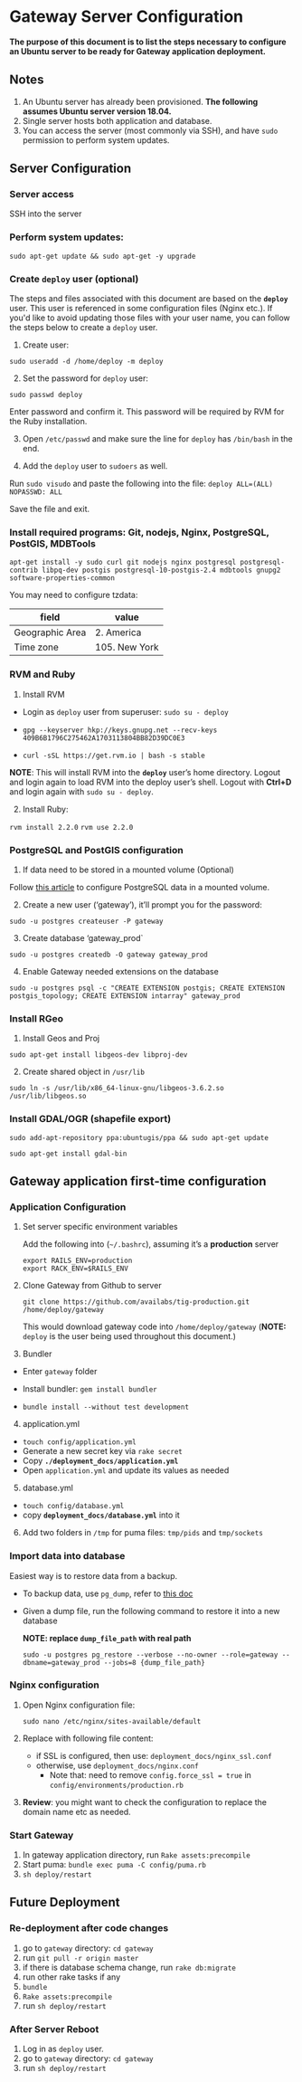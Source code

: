 Gateway Server Configuration
==============================

**The purpose of this document is to list the steps necessary to configure an Ubuntu server to be ready for Gateway application deployment.**

## Notes

1. An Ubuntu server has already been provisioned. **The following assumes Ubuntu server version 18.04.**
2. Single server hosts both application and database.
3. You can access the server (most commonly via SSH), and have `sudo` permission to perform system updates.

## Server Configuration

### Server access
SSH into the server

### Perform system updates:
`sudo apt-get update && sudo apt-get -y upgrade`

### Create `deploy` user (optional)
The steps and files associated with this document are based on the **`deploy`** user. This user is referenced in some configuration files (Nginx etc.). If you'd like to avoid updating those files with your user name, you can follow the steps below to create a `deploy` user.

1. Create user: 
  
  `sudo useradd -d /home/deploy -m deploy`

2. Set the password for `deploy` user: 
    
  `sudo passwd deploy`
    
  Enter password and confirm it. This password will be required by RVM for the Ruby installation. 

3. Open `/etc/passwd` and make sure the line for `deploy` has `/bin/bash` in the end.

3. Add the `deploy` user to `sudoers` as well. 
  
  Run `sudo visudo` and paste the following into the file:
  `deploy ALL=(ALL) NOPASSWD: ALL`

  Save the file and exit.

### Install required programs: Git, nodejs, Nginx, PostgreSQL, PostGIS, MDBTools
`apt-get install -y sudo curl git nodejs nginx postgresql postgresql-contrib libpq-dev postgis postgresql-10-postgis-2.4 mdbtools gnupg2 software-properties-common`

  You may need to configure tzdata:
  
  | field | value |
  | --- | --- |
  | Geographic Area | 2. America |
  | Time zone | 105. New York |


### RVM and Ruby

1. Install RVM
  
  - Login as `deploy` user from superuser: `sudo su - deploy`

  - `gpg --keyserver hkp://keys.gnupg.net --recv-keys 409B6B1796C275462A1703113804BB82D39DC0E3`

  - `curl -sSL https://get.rvm.io | bash -s stable`

  **NOTE**: This will install RVM into the **`deploy`** user’s home directory. Logout and login again to load RVM into the deploy user’s shell. Logout with **Ctrl+D** and login again with `sudo su - deploy`.

2. Install Ruby:
  
  `rvm install 2.2.0`
  `rvm use 2.2.0`

### PostgreSQL and PostGIS configuration

1. If data need to be stored in a mounted volume (Optional)

  Follow [this article](https://www.digitalocean.com/community/tutorials/how-to-move-a-postgresql-data-directory-to-a-new-location-on-ubuntu-16-04) to configure PostgreSQL data in a mounted volume.

2. Create a new user (‘gateway’), it’ll prompt you for the password:
  
  `sudo -u postgres createuser -P gateway`

3. Create database ‘gateway_prod`
  
  `sudo -u postgres createdb -O gateway gateway_prod`


4. Enable Gateway needed extensions on the database
  
  `sudo -u postgres psql -c "CREATE EXTENSION postgis; CREATE EXTENSION postgis_topology; CREATE EXTENSION intarray" gateway_prod`

### Install RGeo

1. Install Geos and Proj
  
  `sudo apt-get install libgeos-dev libproj-dev`

2. Create shared object in `/usr/lib`
  
  `sudo ln -s /usr/lib/x86_64-linux-gnu/libgeos-3.6.2.so /usr/lib/libgeos.so`

### Install GDAL/OGR (shapefile export)

  `sudo add-apt-repository ppa:ubuntugis/ppa && sudo apt-get update`
  
  `sudo apt-get install gdal-bin`


## Gateway application first-time configuration

### Application Configuration
1. Set server specific environment variables

    Add the following into (`~/.bashrc`), assuming it’s a **production** server
  
    ```
    export RAILS_ENV=production
    export RACK_ENV=$RAILS_ENV
    ```

2. Clone Gateway from Github to server
    
    `git clone https://github.com/availabs/tig-production.git /home/deploy/gateway`
    
    This would download gateway code into `/home/deploy/gateway` (**NOTE:** `deploy` is the user being used throughout this document.)

3. Bundler

  - Enter `gateway` folder
 
  - Install bundler:  `gem install bundler`

  - `bundle install --without test development`

4. application.yml

  - `touch config/application.yml`
  - Generate a new secret key via `rake secret`
  - Copy **`./deployment_docs/application.yml`**
  - Open `application.yml` and update its values as needed

5. database.yml

  - `touch config/database.yml`
  - copy **`deployment_docs/database.yml`** into it

6. Add two folders in `/tmp` for puma files: `tmp/pids` and `tmp/sockets`

### Import data into database

Easiest way is to restore data from a backup.

  - To backup data, use `pg_dump`, refer to [this doc](https://www.postgresql.org/docs/9.6/static/app-pgdump.html)

  - Given a dump file, run the following command to restore it into a new database

    **NOTE: replace `dump_file_path` with real path**
    
    `sudo -u postgres pg_restore --verbose --no-owner --role=gateway --dbname=gateway_prod --jobs=8 {dump_file_path}`


### Nginx configuration

1. Open Nginx configuration file:

     `sudo nano /etc/nginx/sites-available/default`

2. Replace with following file content:
    - if SSL is configured, then use: `deployment_docs/nginx_ssl.conf`
    - otherwise, use `deployment_docs/nginx.conf`
      - Note that: need to remove `config.force_ssl = true` in `config/environments/production.rb`

3. **Review**: you might want to check the configuration to replace the domain name etc as needed.

### Start Gateway
  1. In gateway application directory, run `Rake assets:precompile`
  2. Start puma: `bundle exec puma -C config/puma.rb` 
  3. `sh deploy/restart`

## Future Deployment

### Re-deployment after code changes
  1. go to `gateway` directory: `cd gateway`
  2. run `git pull -r origin master`
  3. if there is database schema change, run `rake db:migrate`
  4. run other rake tasks if any
  5. `bundle`
  6. `Rake assets:precompile`
  7. run `sh deploy/restart`

### After Server Reboot
  1. Log in as `deploy` user.
  2. go to `gateway` directory: `cd gateway`
  3. run `sh deploy/restart`
